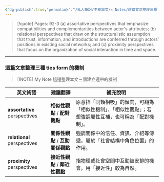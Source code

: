 ```yaml
---
{"dg-publish":true,"permalink":"/私人筆記/李樹論文/✍️ Notes/這篇文章整理三種 ties form 的機制/","title":"這篇文章整理三種 ties form 的機制","tags":["李樹論文"],"noteIcon":"3","created":"2025-06-10T19:14:46.000+08:00","updated":"2025-06-10T19:20:00.690+08:00"}
---
```






> [!quote] Pages: 92-3
> (a) assortative perspectives that emphasize compatibilities and complementarities between actor's attributes; (b) relational perspectives that draw on the structuralistic assumption that trust, information, and introductions are conferred through actors’ positions in existing social networks; and (c) proximity perspectives that focus on the organization of social interaction in time and space.


----


### 這篇文章整理三種 ties form 的機制

> [!NOTE] My Note
> 這邊整理本文三個建立連帶的機制




| 英文術語                         | 建議翻譯                   | 補充說明                                                 |
| ---------------------------- | ---------------------- | ---------------------------------------------------- |
| **assortative** perspectives | **相似性觀點** / **配對觀點**   | 原意指「同類相吸」的傾向，可翻為「相似性機制」、「相似性觀點」；若想強調屬性互補，也可稱為「配對機制」。 |
| **relational** perspectives  | **關係性觀點** / **互動關係觀點** | 強調關係中的信任、資訊、介紹等傳遞，屬於「社會結構中角色位置」的作用。                  |
| **proximity** perspectives   | **接近性觀點** / **鄰近性觀點**  | 指物理或社會空間中互動被安排的機會。用「接近性」較為自然。                        |
